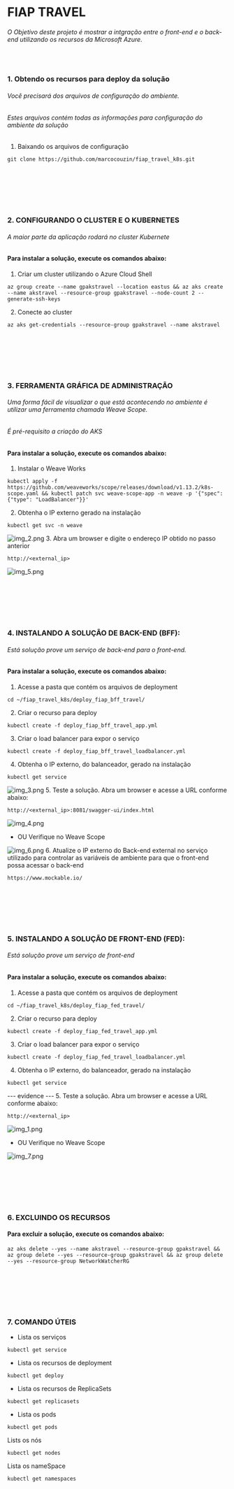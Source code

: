 # FIAP TRAVEL

###### O Objetivo deste projeto é mostrar a intgração entre o front-end e o back-end utilizando os recursos da Microsoft Azure.
<br />


### 1. Obtendo os recursos para deploy da solução
###### Você precisará dos arquivos de configuração do ambiente. 
###### Estes arquivos contém todas as informações para configuração do ambiente da solução

1. Baixando os arquivos de configuração
```
git clone https://github.com/marcocouzin/fiap_travel_k8s.git
```



<br /><br /><br /><br /><br />




### 2. CONFIGURANDO O CLUSTER E O KUBERNETES
###### A maior parte da aplicação rodará no cluster Kubernete
####  Para instalar a solução, execute os comandos abaixo:
1. Criar um cluster utilizando o Azure Cloud Shell
```
az group create --name gpakstravel --location eastus && az aks create --name akstravel --resource-group gpakstravel --node-count 2 --generate-ssh-keys
```
2. Conecte ao cluster
```
az aks get-credentials --resource-group gpakstravel --name akstravel
```




<br /><br /><br /><br /><br />





### 3. FERRAMENTA GRÁFICA DE ADMINISTRAÇÃO 
###### Uma forma fácil de visualizar o que está acontecendo no ambiente é utilizar uma ferramenta chamada Weave Scope.
###### É pré-requisito a criação do AKS
####  Para instalar a solução, execute os comandos abaixo:

1. Instalar o Weave Works
```
kubectl apply -f https://github.com/weaveworks/scope/releases/download/v1.13.2/k8s-scope.yaml && kubectl patch svc weave-scope-app -n weave -p '{"spec": {"type": "LoadBalancer"}}'
```
2. Obtenha o IP externo gerado na instalação
```
kubectl get svc -n weave
```
![img_2.png](img_2.png)
3. Abra um browser e digite o endereço IP obtido no passo anterior
```
http://<external_ip>
```
![img_5.png](img_5.png)



<br /><br /><br /><br /><br />





### 4. INSTALANDO A SOLUÇÃO DE BACK-END (BFF):
###### Está solução prove um serviço de back-end para o front-end.
####  Para instalar a solução, execute os comandos abaixo:
1. Acesse a pasta que contém os arquivos de deployment
```
cd ~/fiap_travel_k8s/deploy_fiap_bff_travel/
```
2. Criar o recurso para deploy
```
kubectl create -f deploy_fiap_bff_travel_app.yml
```
3. Criar o load balancer para expor o serviço
```
kubectl create -f deploy_fiap_bff_travel_loadbalancer.yml
```
4. Obtenha o IP externo, do balanceador, gerado na instalação
```
kubectl get service
```
![img_3.png](img_3.png)
5. Teste a solução. Abra um browser e acesse a URL conforme abaixo:
```
http://<external_ip>:8081/swagger-ui/index.html
```
![img_4.png](img_4.png)
- OU Verifique no Weave Scope

![img_6.png](img_6.png)
6. Atualize o IP externo do Back-end external no serviço utilizado para controlar as variáveis de ambiente para que o front-end possa acessar o back-end
```
https://www.mockable.io/
```



<br /><br /><br /><br /><br />





### 5. INSTALANDO A SOLUÇÃO DE FRONT-END (FED):
###### Está solução prove um serviço de front-end
####  Para instalar a solução, execute os comandos abaixo:
1. Acesse a pasta que contém os arquivos de deployment
```
cd ~/fiap_travel_k8s/deploy_fiap_fed_travel/
```
2. Criar o recurso para deploy
```
kubectl create -f deploy_fiap_fed_travel_app.yml
```
3. Criar o load balancer para expor o serviço
```
kubectl create -f deploy_fiap_fed_travel_loadbalancer.yml
```
4. Obtenha o IP externo, do balanceador, gerado na instalação
```
kubectl get service
```
--- evidence ---
5. Teste a solução. Abra um browser e acesse a URL conforme abaixo:
```
http://<external_ip>
```
![img_1.png](img_1.png)

- OU Verifique no Weave Scope

![img_7.png](img_7.png)




<br /><br /><br /><br /><br />




### 6. EXCLUINDO OS RECURSOS
####  Para excluir a solução, execute os comandos abaixo:
```
az aks delete --yes --name akstravel --resource-group gpakstravel && az group delete --yes --resource-group gpakstravel && az group delete --yes --resource-group NetworkWatcherRG
```




<br /><br /><br /><br /><br />





### 7. COMANDO ÚTEIS
- Lista os serviços
```
kubectl get service
```
- Lista os recursos de deployment
```
kubectl get deploy 
```
- Lista os recursos de ReplicaSets
```
kubectl get replicasets
```
- Lista os pods
```
kubectl get pods
```
Lists os nós
```
kubectl get nodes
```
Lista os nameSpace
```
kubectl get namespaces
```